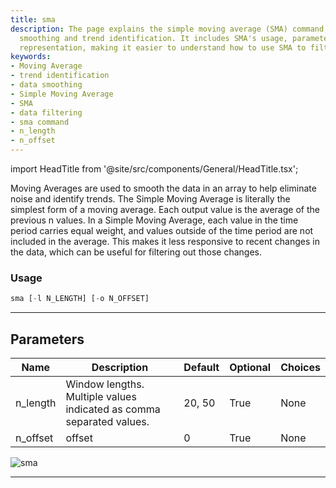 ```yaml
---
title: sma
description: The page explains the simple moving average (SMA) command, used for data
  smoothing and trend identification. It includes SMA's usage, parameters, and a graphical
  representation, making it easier to understand how to use SMA to filter data.
keywords:
- Moving Average
- trend identification
- data smoothing
- Simple Moving Average
- SMA
- data filtering
- sma command
- n_length
- n_offset
---
```


import HeadTitle from '@site/src/components/General/HeadTitle.tsx';

<HeadTitle title="stocks/ta/sma - Reference | OpenBB Terminal Docs" />

Moving Averages are used to smooth the data in an array to help eliminate noise and identify trends. The Simple Moving Average is literally the simplest form of a moving average. Each output value is the average of the previous n values. In a Simple Moving Average, each value in the time period carries equal weight, and values outside of the time period are not included in the average. This makes it less responsive to recent changes in the data, which can be useful for filtering out those changes.

### Usage

```python
sma [-l N_LENGTH] [-o N_OFFSET]
```

---

## Parameters

| Name | Description | Default | Optional | Choices |
| ---- | ----------- | ------- | -------- | ------- |
| n_length | Window lengths. Multiple values indicated as comma separated values. | 20, 50 | True | None |
| n_offset | offset | 0 | True | None |

![sma](https://user-images.githubusercontent.com/46355364/154311791-5b130d08-55bd-406b-a68e-914a733c5191.png)

---
